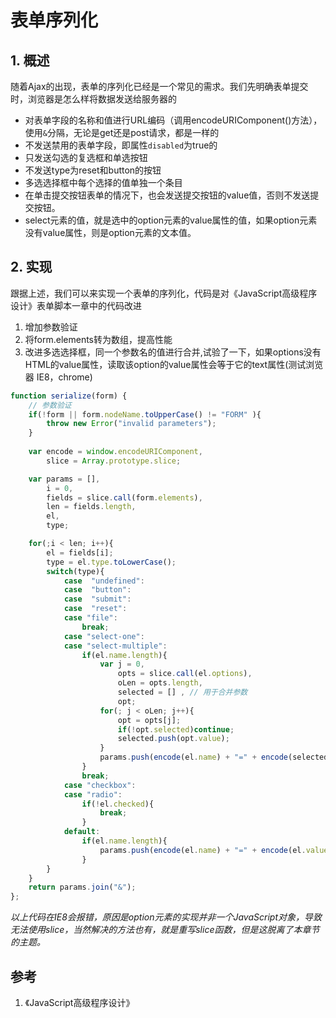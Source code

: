 # 表单序列化

## 1. 概述

随着Ajax的出现，表单的序列化已经是一个常见的需求。我们先明确表单提交时，浏览器是怎么样将数据发送给服务器的

* 对表单字段的名称和值进行URL编码（调用encodeURIComponent()方法），使用`&`分隔，无论是get还是post请求，都是一样的
* 不发送禁用的表单字段，即属性`disabled`为true的
* 只发送勾选的复选框和单选按钮
* 不发送type为reset和button的按钮
* 多选选择框中每个选择的值单独一个条目
* 在单击提交按钮表单的情况下，也会发送提交按钮的value值，否则不发送提交按钮。
* select元素的值，就是选中的option元素的value属性的值，如果option元素没有value属性，则是option元素的文本值。

## 2. 实现

跟据上述，我们可以来实现一个表单的序列化，代码是对《JavaScript高级程序设计》表单脚本一章中的代码改进

1. 增加参数验证
2. 将form.elements转为数组，提高性能
3. 改进多选选择框，同一个参数名的值进行合并,试验了一下，如果options没有HTML的value属性，读取该option的value属性会等于它的text属性(测试浏览器 IE8，chrome)

```javascript
function serialize(form) {
    // 参数验证
    if(!form || form.nodeName.toUpperCase() != "FORM" ){
        throw new Error("invalid parameters");
    }
    
    var encode = window.encodeURIComponent,
        slice = Array.prototype.slice;

    var params = [],
        i = 0,
        fields = slice.call(form.elements),
        len = fields.length,
        el,
        type;

    for(;i < len; i++){
        el = fields[i];
        type = el.type.toLowerCase();
        switch(type){
            case  "undefined":
            case  "button":
            case  "submit":
            case  "reset":
            case "file":
                break;
            case "select-one":
            case "select-multiple":
                if(el.name.length){
                    var j = 0, 
                        opts = slice.call(el.options),
                        oLen = opts.length,
                        selected = [] , // 用于合并参数
                        opt;            
                    for(; j < oLen; j++){
                        opt = opts[j];
                        if(!opt.selected)continue;
                        selected.push(opt.value);
                    }
                    params.push(encode(el.name) + "=" + encode(selected.join(",")));
                }
                break;
            case "checkbox":
            case "radio":
                if(!el.checked){
                    break;
                }   
            default:
                if(el.name.length){
                    params.push(encode(el.name) + "=" + encode(el.value));
                }
        }
    }
    return params.join("&");
};
```

*以上代码在IE8会报错，原因是option元素的实现并非一个JavaScript对象，导致无法使用slice，当然解决的方法也有，就是重写slice函数，但是这脱离了本章节的主题。*

## 参考

1. 《JavaScript高级程序设计》